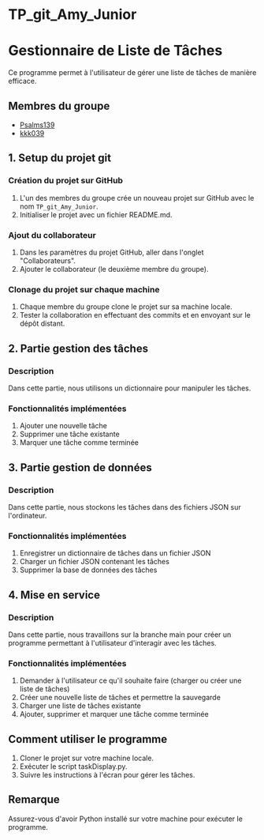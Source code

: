 # TP_git_Amy_Junior
# Gestionnaire de Liste de Tâches

Ce programme permet à l'utilisateur de gérer une liste de tâches de manière efficace.

## Membres du groupe
- [Psalms139](https://github.com/Psalms139/TP_git_Amy_Junior.git)
- [kkk039](https://github.com/Psalms139/TP_git_Amy_Junior.git)

## 1. Setup du projet git

### Création du projet sur GitHub
1. L'un des membres du groupe crée un nouveau projet sur GitHub avec le nom `TP_git_Amy_Junior`.
2. Initialiser le projet avec un fichier README.md.

### Ajout du collaborateur
1. Dans les paramètres du projet GitHub, aller dans l'onglet "Collaborateurs".
2. Ajouter le collaborateur (le deuxième membre du groupe).

### Clonage du projet sur chaque machine
1. Chaque membre du groupe clone le projet sur sa machine locale.
2. Tester la collaboration en effectuant des commits et en envoyant sur le dépôt distant.

## 2. Partie gestion des tâches

### Description
Dans cette partie, nous utilisons un dictionnaire pour manipuler les tâches.

### Fonctionnalités implémentées
1. Ajouter une nouvelle tâche
2. Supprimer une tâche existante
3. Marquer une tâche comme terminée

## 3. Partie gestion de données

### Description
Dans cette partie, nous stockons les tâches dans des fichiers JSON sur l'ordinateur.

### Fonctionnalités implémentées
1. Enregistrer un dictionnaire de tâches dans un fichier JSON
2. Charger un fichier JSON contenant les tâches
3. Supprimer la base de données des tâches

## 4. Mise en service

### Description
Dans cette partie, nous travaillons sur la branche main pour créer un programme permettant à l'utilisateur d'interagir avec les tâches.

### Fonctionnalités implémentées
1. Demander à l'utilisateur ce qu'il souhaite faire (charger ou créer une liste de tâches)
2. Créer une nouvelle liste de tâches et permettre la sauvegarde
3. Charger une liste de tâches existante
4. Ajouter, supprimer et marquer une tâche comme terminée

## Comment utiliser le programme
1. Cloner le projet sur votre machine locale.
2. Exécuter le script taskDisplay.py.
3. Suivre les instructions à l'écran pour gérer les tâches.

## Remarque
Assurez-vous d'avoir Python installé sur votre machine pour exécuter le programme.


